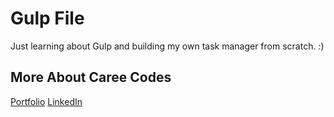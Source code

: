 # Gulp File
Just learning about Gulp and building my own task manager from scratch. :)

## More About Caree Codes
<a href="caree.codes">Portfolio</a>
<a href="https://www.linkedin.com/in/caree-youngman-a87339ab/">LinkedIn</a>

